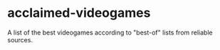 # acclaimed-videogames
A list of the best videogames according to "best-of" lists from reliable sources.
